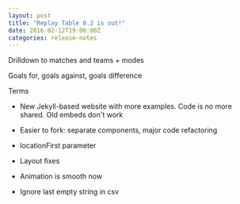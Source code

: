```yaml
---
layout: post
title: "Replay Table 0.2 is out!"
date: 2016-02-12T19:00:00Z
categories: release-notes
---
```

Drilldown to matches and teams + modes

Goals for, goals against, goals difference

Terms

* New Jekyll-based website with more examples. Code is no more shared. Old embeds don't work

* Easier to fork: separate components, major code refactoring

* locationFirst parameter

* Layout fixes

* Animation is smooth now

* Ignore last empty string in csv
